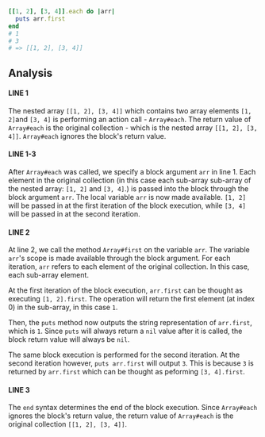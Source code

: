 ```ruby
[[1, 2], [3, 4]].each do |arr|
  puts arr.first
end
# 1
# 3
# => [[1, 2], [3, 4]]
```

## Analysis

#### LINE 1
The nested array `[[1, 2], [3, 4]]` which contains two array elements `[1, 2]`and `[3, 4]` is performing an action call - `Array#each`.
The return value of `Array#each` is the original collection - which is the nested array `[[1, 2], [3, 4]]`.
`Array#each` ignores the block's return value.

#### LINE 1-3
After `Array#each` was called, we specify a block argument `arr` in line 1.
Each element in the original collection (in this case each sub-array sub-array of the nested array: `[1, 2]` and `[3, 4]`.) is passed into the block through the block argument `arr`. The local variable `arr` is now made available.
`[1, 2]` will be passed in at the first iteration of the block execution, while `[3, 4]` will be passed in at the second iteration.

#### LINE 2
At line 2, we call the method `Array#first` on the variable `arr`. The variable `arr`'s scope is made available through the block argument. For each iteration, `arr` refers to each element of the original collection. In this case, each sub-array element.

At the first iteration of the block execution, `arr.first`  can be thought as executing `[1, 2].first`. The operation will return the first element (at index 0) in the sub-array, in this case `1`.

Then, the `puts` method now outputs the string representation of `arr.first`, which is `1`. Since `puts` will always return a `nil` value after it is called, the block return value will always be `nil`.

The same block execution is performed for the second iteration.
At the second iteration however, `puts arr.first` will output `3`. This is because `3` is returned by `arr.first` which can be thought as peforming `[3, 4].first`.

#### LINE 3
The `end` syntax determines the end of the block execution. Since `Array#each` ignores the block's return value, the return value of `Array#each` is the original collection `[[1, 2], [3, 4]]`.